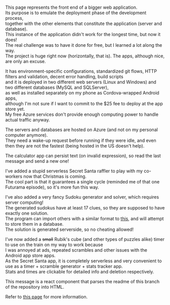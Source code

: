 This page represents the front end of a bigger web application.  
Its purpose is to emulate the deployment phase of the development process,  
together with the other elements that constitute the  application (server and database).  
This instance of the application didn't work for the longest time, but now it does!  
The real challenge was to have it done for free, but I learned a lot along the way.  
The project is huge right now (horizontally, that is). The apps, although nice, are only an excuse.

It has environment-specific configurations, standardized git flows, HTTP filters and validation, decent error handling, build scripts  
and it is deployed in two different web servers (Linux and Windows) and two different databases (MySQL and SQLServer),  
as well as installed separately on my phone as Cordova-wrapped Android apps,  
although I'm not sure if I want to commit to the $25 fee to deploy at the app store yet.  
My free Azure services don't provide enough computing power to handle actual traffic anyway.

The servers and databases are hosted on Azure (and not on my personal computer anymore).  
They need a wake-up request before running if they were idle, and even then they are not the fastest (being hosted in the US doesn't help).

The calculator app can persist text (on invalid expression), so read the last message and send a new one!

I've added a stupid serverless Secret Santa raffler to play with my co-workers now that Christmas is coming.  
The cool part is that it guarantees a single cycle (reminded me of that one Futurama episode), so it's more fun this way.

I've also added a very fancy Sudoku generator and solver, which requires server computing!  
The generated sudokus have at least 17 clues, so they are supposed to have exactly one solution.  
The program can import others with a similar format to [this](https://projecteuler.net/project/resources/p096_sudoku.txt), and will attempt to store them in a database.  
The solution is generated serverside, so no cheating allowed!

I've now added a <s>small</s> Rubik's cube (and other types of puzzles alike) timer to use on the train on my way to work because  
I was annoyed at ads, repeated scrambles and other issues with the Android app store apps.  
As the Secret Santa app, it is completely serverless and very convenient to use as a timer + scramble generator + stats tracker app.  
Stats and times are clickable for detailed info and deletion respectively.

This message is a react component that parses the readme of this branch of the repository into HTML.

Refer to [this page](https://github.com/Lucas1774/Web-app) for more information.
